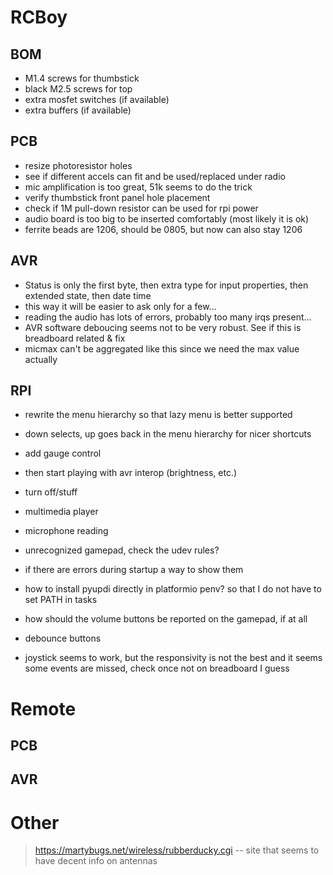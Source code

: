 # RCBoy

## BOM

- M1.4 screws for thumbstick
- black M2.5 screws for top 
- extra mosfet switches (if available)
- extra buffers (if available)

## PCB

- resize photoresistor holes
- see if different accels can fit and be used/replaced under radio
- mic amplification is too great, 51k seems to do the trick
- verify thumbstick front panel hole placement
- check if 1M pull-down resistor can be used for rpi power
- audio board is too big to be inserted comfortably (most likely it is ok)
- ferrite beads are 1206, should be 0805, but now can also stay 1206

## AVR

- Status is only the first byte, then extra type for input properties, then extended state, then date time
- this way it will be easier to ask only for a few...
- reading the audio has lots of errors, probably too many irqs present...
- AVR software deboucing seems not to be very robust. See if this is breadboard related & fix
- micmax can't be aggregated like this since we need the max value actually

## RPI

- rewrite the menu hierarchy so that lazy menu is better supported
- down selects, up goes back in the menu hierarchy for nicer shortcuts 
- add gauge control

- then start playing with avr interop (brightness, etc.)
- turn off/stuff
- multimedia player
- microphone reading

- unrecognized gamepad, check the udev rules? 
- if there are errors during startup a way to show them
- how to install pyupdi directly in platformio penv? so that I do not have to set PATH in tasks
- how should the volume buttons be reported on the gamepad, if at all
- debounce buttons
- joystick seems to work, but the responsivity is not the best and it seems some events are missed, check once not on breadboard I guess

# Remote 

## PCB

## AVR


# Other

> https://martybugs.net/wireless/rubberducky.cgi -- site that seems to have decent info on antennas
